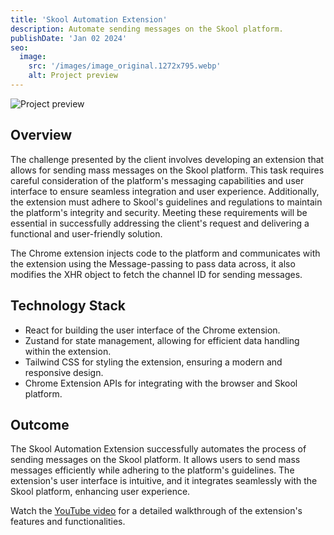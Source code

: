 ```yaml
---
title: 'Skool Automation Extension'
description: Automate sending messages on the Skool platform.
publishDate: 'Jan 02 2024'
seo:
  image:
    src: '/images/image_original.1272x795.webp'
    alt: Project preview
---
```


![Project preview](/images/image_original.1272x795.webp)

## Overview

The challenge presented by the client involves developing an extension that allows for sending mass messages on the Skool platform. This task requires careful consideration of the platform's messaging capabilities and user interface to ensure seamless integration and user experience. Additionally, the extension must adhere to Skool's guidelines and regulations to maintain the platform's integrity and security. Meeting these requirements will be essential in successfully addressing the client's request and delivering a functional and user-friendly solution.

The Chrome extension injects code to the platform and communicates with the extension using the Message-passing to pass data across, it also modifies the XHR object to fetch the channel ID for sending messages.

## Technology Stack

- React for building the user interface of the Chrome extension.
- Zustand for state management, allowing for efficient data handling within the extension.
- Tailwind CSS for styling the extension, ensuring a modern and responsive design.
- Chrome Extension APIs for integrating with the browser and Skool platform.

## Outcome

The Skool Automation Extension successfully automates the process of sending messages on the Skool platform. It allows users to send mass messages efficiently while adhering to the platform's guidelines. The extension's user interface is intuitive, and it integrates seamlessly with the Skool platform, enhancing user experience.

Watch the [YouTube video](https://youtu.be/XSxDi8YtBEk) for a detailed walkthrough of the extension's features and functionalities.

